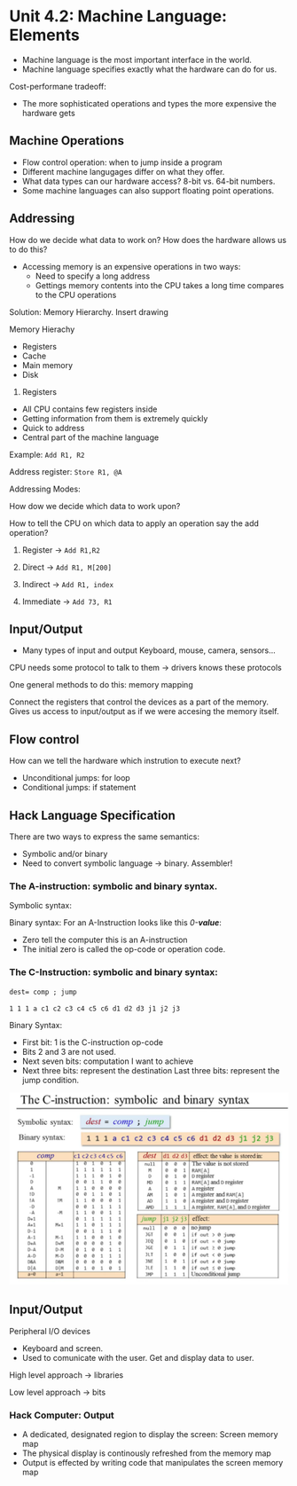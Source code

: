 

# Unit 4.2: Machine Language: Elements

- Machine language is the most important interface in the world.
- Machine language specifies exactly what the hardware can do for us. 

Cost-performane tradeoff:
- The more sophisticated operations and types the more expensive the
hardware gets

## Machine Operations

- Flow control operation: when to jump inside a program
- Different machine langugages differ on what they offer.
- What data types can our hardware access? 8-bit vs. 64-bit numbers.
- Some machine languages can also support floating point operations.

## Addressing

How do we decide what data to work on? How does the hardware allows us
to do this?

- Accessing memory is an expensive operations in two ways:
  - Need to specify a long address
  - Gettings memory contents into the CPU takes a long time compares to the CPU
    operations

Solution: Memory Hierarchy.
Insert drawing

Memory Hierachy
- Registers
- Cache
- Main memory
- Disk

1. Registers
- All CPU contains few registers inside
- Getting information from them is extremely quickly
- Quick to address
- Central part of the machine language

Example: ```Add R1, R2```

Address register: ```Store R1, @A```

Addressing Modes: 

How dow we decide which data to work upon? 

How to tell the CPU on which data to apply an operation say the add operation?

1. Register -> ```Add R1,R2```

1. Direct -> ```Add R1, M[200]```

1. Indirect -> ```Add R1, index```

1. Immediate -> ```Add 73, R1```

## Input/Output

- Many types of input and output
  Keyboard, mouse, camera, sensors...

CPU needs some protocol to talk to them -> drivers knows these protocols

One general methods to do this: memory mapping

Connect the registers that control the devices as a part of the memory.
Gives us access to input/output as if we were accesing the memory itself.

## Flow control
How can we tell the hardware which instrution to execute next?

- Unconditional jumps: for loop
- Conditional jumps: if statement

## Hack Language Specification

There are two ways to express the same semantics:

- Symbolic and/or binary
- Need to convert symbolic language -> binary. Assembler!

### The A-instruction: symbolic and binary syntax.

Symbolic syntax:

Binary syntax:
For an A-Instruction looks like this _0-**value**_: 
  
  - Zero tell the computer this is an A-instruction
  - The initial zero is called the op-code or operation code.

### The C-Instruction: symbolic and binary syntax:
    dest= comp ; jump

```
1 1 1 a c1 c2 c3 c4 c5 c6 d1 d2 d3 j1 j2 j3
```

Binary Syntax: 
- First bit: 1 is the C-instruction op-code
- Bits 2 and 3 are not used.
- Next seven bits: computation I want to achieve
- Next three bits: represent the destination
Last three bits: represent the jump condition.

![Alt text](./pictures/the-c-instruction.png "The C-Instruction")

## Input/Output

Peripheral I/O devices
- Keyboard and screen.
- Used to comunicate with the user. Get and display data to user.

High level approach -> libraries

Low level approach -> bits

### Hack Computer: Output

- A dedicated, designated region to display the screen: Screen memory map
- The physical display is continously refreshed from the memory map
- Output is effected by writing code that manipulates the screen memory map
